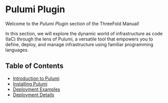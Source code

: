 <h1> Pulumi Plugin</h1>

Welcome to the *Pulumi Plugin* section of the ThreeFold Manual!

In this section, we will explore the dynamic world of infrastructure as code (IaC) through the lens of Pulumi, a versatile tool that empowers you to define, deploy, and manage infrastructure using familiar programming languages. 

<h2>Table of Contents</h2>

- [Introduction to Pulumi](./pulumi_intro.md)
- [Installing Pulumi](./pulumi_install.md)
- [Deployment Examples](./pulumi_examples.md)
- [Deployment Details](./pulumi_deployment_details.md)